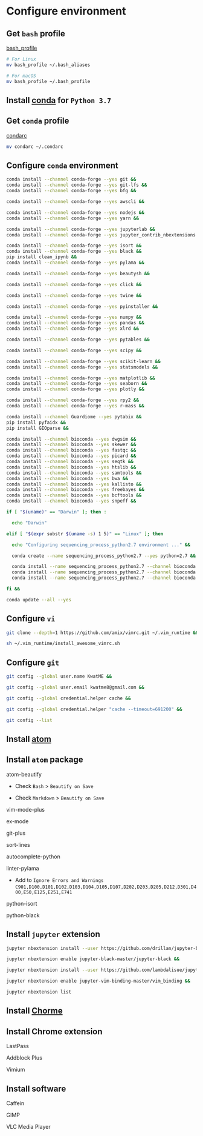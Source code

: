 # Configure environment

## Get `bash` profile

[bash_profile](bash_profile)

```sh
# For Linux
mv bash_profile ~/.bash_aliases

# For macOS
mv bash_profile ~/.bash_profile
```

## Install [conda](https://conda.io/miniconda.html) for `Python 3.7`

## Get `conda` profile

[condarc](condarc)

```sh
mv condarc ~/.condarc
```

## Configure `conda` environment

```sh
conda install --channel conda-forge --yes git &&
conda install --channel conda-forge --yes git-lfs &&
conda install --channel conda-forge --yes bfg &&

conda install --channel conda-forge --yes awscli &&

conda install --channel conda-forge --yes nodejs &&
conda install --channel conda-forge --yes yarn &&

conda install --channel conda-forge --yes jupyterlab &&
conda install --channel conda-forge --yes jupyter_contrib_nbextensions &&

conda install --channel conda-forge --yes isort &&
conda install --channel conda-forge --yes black &&
pip install clean_ipynb &&
conda install --channel conda-forge --yes pylama &&

conda install --channel conda-forge --yes beautysh &&

conda install --channel conda-forge --yes click &&

conda install --channel conda-forge --yes twine &&

conda install --channel conda-forge --yes pyinstaller &&

conda install --channel conda-forge --yes numpy &&
conda install --channel conda-forge --yes pandas &&
conda install --channel conda-forge --yes xlrd &&

conda install --channel conda-forge --yes pytables &&

conda install --channel conda-forge --yes scipy &&

conda install --channel conda-forge --yes scikit-learn &&
conda install --channel conda-forge --yes statsmodels &&

conda install --channel conda-forge --yes matplotlib &&
conda install --channel conda-forge --yes seaborn &&
conda install --channel conda-forge --yes plotly &&

conda install --channel conda-forge --yes rpy2 &&
conda install --channel conda-forge --yes r-mass &&

conda install --channel Guardiome --yes pytabix &&
pip install pyfaidx &&
pip install GEOparse &&

conda install --channel bioconda --yes dwgsim &&
conda install --channel bioconda --yes skewer &&
conda install --channel bioconda --yes fastqc &&
conda install --channel bioconda --yes picard &&
conda install --channel bioconda --yes seqtk &&
conda install --channel bioconda --yes htslib &&
conda install --channel bioconda --yes samtools &&
conda install --channel bioconda --yes bwa &&
conda install --channel bioconda --yes kallisto &&
conda install --channel bioconda --yes freebayes &&
conda install --channel bioconda --yes bcftools &&
conda install --channel bioconda --yes snpeff &&

if [ "$(uname)" == "Darwin" ]; then :

  echo "Darwin"

elif [ "$(expr substr $(uname -s) 1 5)" == "Linux" ]; then

  echo "Configuring sequencing_process_python2.7 environment ..." &&

  conda create --name sequencing_process_python2.7 --yes python=2.7 &&

  conda install --name sequencing_process_python2.7 --channel bioconda --yes strelka &&
  conda install --name sequencing_process_python2.7 --channel bioconda --yes manta &&
  conda install --name sequencing_process_python2.7 --channel bioconda --yes canvas

fi &&

conda update --all --yes
```

## Configure `vi`

```sh
git clone --depth=1 https://github.com/amix/vimrc.git ~/.vim_runtime &&

sh ~/.vim_runtime/install_awesome_vimrc.sh
```

## Configure `git`

```sh
git config --global user.name KwatME &&

git config --global user.email kwatme8@gmail.com &&

git config --global credential.helper cache &&

git config --global credential.helper "cache --timeout=691200" &&

git config --list
```

## Install [atom](https://atom.io/)

## Install `atom` package

atom-beautify

-   Check `Bash` > `Beautify on Save`

-   Check `Markdown` > `Beautify on Save`

vim-mode-plus

ex-mode

git-plus

sort-lines

autocomplete-python

linter-pylama

-   Add to `Ignore Errors and Warnings` `C901,D100,D101,D102,D103,D104,D105,D107,D202,D203,D205,D212,D301,D400,E50,E125,E251,E741`

python-isort

python-black

## Install `jupyter` extension

```sh
jupyter nbextension install --user https://github.com/drillan/jupyter-black/archive/master.zip &&

jupyter nbextension enable jupyter-black-master/jupyter-black &&

jupyter nbextension install --user https://github.com/lambdalisue/jupyter-vim-binding/archive/master.zip &&

jupyter nbextension enable jupyter-vim-binding-master/vim_binding &&

jupyter nbextension list
```

## Install [Chorme](https://www.google.com/chrome/)

## Install Chrome extension

LastPass

Addblock Plus

Vimium

## Install software

Caffein

GIMP

VLC Media Player
